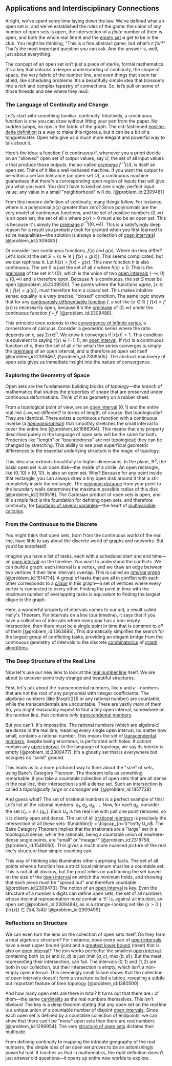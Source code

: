 ## Applications and Interdisciplinary Connections

Alright, we’ve spent some time laying down the law. We’ve defined what an open set is, and we’ve established the rules of the game: the union of any number of open sets is open, the intersection of a *finite* number of them is open, and both the whole real line $\mathbb{R}$ and the [empty set](@article_id:261452) $\emptyset$ get to be in the club. You might be thinking, "This is a fine abstract game, but what’s it *for*?" That’s the most important question you can ask. And the answer is, well, just about everything.

The concept of an open set isn’t just a piece of sterile, formal mathematics. It's a key that unlocks a deeper understanding of continuity, the shape of space, the very fabric of the number line, and even things that seem far afield, like scheduling problems. It’s a beautifully simple idea that blossoms into a rich and complex tapestry of connections. So, let’s pull on some of those threads and see where they lead.

### The Language of Continuity and Change

Let’s start with something familiar: continuity. Intuitively, a continuous function is one you can draw without lifting your pen from the paper. No sudden jumps, no rips in the fabric of the graph. The old-fashioned [epsilon-delta definition](@article_id:141305) is a way to make this rigorous, but it can be a bit of a tonguetwister. Open sets give us a much more elegant and powerful way to talk about it.

Here’s the idea: a function $f$ is continuous if, whenever you a priori decide on an "allowed" open set of output values, say $U$, the set of all input values $x$ that produce those outputs, the so-called *[preimage](@article_id:150405)* $f^{-1}(U)$, is itself an open set. Think of it like a well-behaved machine. If you want the output to be within a certain tolerance (an open set $U$), a continuous machine guarantees that there's a corresponding open region of inputs that will give you what you want. You don't have to land on one single, perfect input value; any value in a small "neighborhood" will do. [@problem_id:2309481]

From this modern definition of continuity, many things follow. For instance, where is a polynomial $p(x)$ greater than zero? Since polynomials are the very model of continuous functions, and the set of positive numbers $(0, \infty)$ is an open set, the set of all $x$ where $p(x) > 0$ must also be an open set. This is because it's simply the [preimage](@article_id:150405) $p^{-1}((0, \infty))$. This is a satisfyingly deep reason for a result you probably took for granted when you first learned to solve inequalities—the solution is always a collection of [open intervals](@article_id:157083)! [@problem_id:2309483]

Or consider two continuous functions, $f(x)$ and $g(x)$. Where do they differ? Let's look at the set $S = \{x \in \mathbb{R} \mid f(x) \neq g(x)\}$. This seems complicated, but we can rephrase it. Let $h(x) = f(x) - g(x)$. This new function $h$ is also continuous. The set $S$ is just the set of all $x$ where $h(x) \neq 0$. This is the [preimage](@article_id:150405) of the set $\mathbb{R} \setminus \{0\}$, which is the union of two [open intervals](@article_id:157083) $(-\infty, 0) \cup (0, \infty)$ and is therefore open. Because $h$ is continuous, the set $S$ *must* be open [@problem_id:2309500]. The points where the functions *agree*, $\{x \in \mathbb{R} \mid f(x) = g(x)\}$, must therefore form a *closed* set. This makes intuitive sense: equality is a very precise, "closed" condition. The same logic shows that for any [continuously differentiable function](@article_id:199855) $f$, a set like $\{x \in \mathbb{R} \mid f(x) > f'(x)\}$ is necessarily open, because it's the [preimage](@article_id:150405) of $(0, \infty)$ under the continuous function $f-f'$ [@problem_id:2309486].

This principle even extends to the [convergence of infinite series](@article_id:157410), a cornerstone of calculus. Consider a geometric series where the ratio depends on $x$, say $\sum r(x)^n$. We know it converges if $|r(x)| \lt 1$. This condition is equivalent to saying $r(x) \in (-1, 1)$, an [open interval](@article_id:143535). If $r(x)$ is a continuous function of $x$, then the set of all $x$ for which the series converges is simply the [preimage](@article_id:150405) of an open interval, and is therefore an open set itself [@problem_id:2309467, @problem_id:2309505]. The abstract machinery of open sets gives us immediate insight into the nature of convergence.

### Exploring the Geometry of Space

Open sets are the fundamental building blocks of *topology*—the branch of mathematics that studies the properties of shape that are preserved under continuous deformations. Think of it as geometry on a rubber sheet.

From a topological point of view, are an [open interval](@article_id:143535) $(0,1)$ and the entire real line $(-\infty, \infty)$ different? In terms of length, of course. But topologically? They are identical. There exists a continuous function with a continuous inverse (a *[homeomorphism](@article_id:146439)*) that smoothly stretches the small interval to cover the entire line [@problem_id:1686304]. This means that any property described purely in the language of open sets will be the same for both. Properties like "length" or "boundedness" are not topological; they can be changed by stretching. This ability to see past superficial geometric differences to the essential underlying structure is the magic of topology.

This idea also extends beautifully to higher dimensions. In the plane, $\mathbb{R}^2$, the basic open set is an open disk—the inside of a circle. An open rectangle, like $(0,10) \times (0,10)$, is also an open set. Why? Because for any point inside that rectangle, you can always draw a tiny open disk around it that is still completely inside the rectangle. The [minimum distance](@article_id:274125) from your point to the boundary walls determines the maximum possible radius of this disk [@problem_id:2309518]. The Cartesian product of open sets is open, and this simple fact is the foundation for defining open sets, and therefore continuity, for [functions of several variables](@article_id:145149)—the heart of [multivariable calculus](@article_id:147053).

### From the Continuous to the Discrete

You might think that open sets, born from the continuous world of the real line, have little to say about the discrete world of graphs and networks. But you’d be surprised!

Imagine you have a list of tasks, each with a scheduled start and end time—an [open interval](@article_id:143535) on the timeline. You want to understand the conflicts. We can build a graph: each interval is a vertex, and we draw an edge between two vertices if their time intervals overlap. This is called an *[interval graph](@article_id:263161)* [@problem_id:1514714]. A group of tasks that are all in conflict with each other corresponds to a *[clique](@article_id:275496)* in this graph—a set of vertices where every vertex is connected to every other. Finding the point in time with the maximum number of overlapping tasks is equivalent to finding the largest clique in the graph.

Here, a wonderful property of intervals comes to our aid, a result called Helly's Theorem. For intervals on a line (our timeline), it says that if you have a collection of intervals where every *pair* has a non-empty intersection, then there must be a single point in time that is common to *all* of them [@problem_id:1363696]. This dramatically simplifies the search for the largest group of conflicting tasks, providing an elegant bridge from the continuous geometry of intervals to the discrete [combinatorics](@article_id:143849) of [graph algorithms](@article_id:148041).

### The Deep Structure of the Real Line

Now let's use our new lens to look at the [real number line](@article_id:146792) itself. We are about to uncover some truly strange and beautiful structures.

First, let's talk about the transcendental numbers, like $\pi$ and $e$—numbers that are not the root of any polynomial with integer coefficients. The algebraic numbers (like $\sqrt{2}$ or any rational number) are countable, while the transcendentals are uncountable. There are vastly *more* of them. So, you might reasonably expect to find a tiny open interval, somewhere on the number line, that contains *only* [transcendental numbers](@article_id:154417).

But you can't. It's impossible. The rational numbers (which are algebraic) are *dense* in the real line, meaning every single open interval, no matter how small, contains a rational number. This means the set of [transcendental numbers](@article_id:154417), despite being enormous, is perforated with holes. It cannot contain any [open interval](@article_id:143535). In the language of topology, we say its *interior is empty* [@problem_id:2309477]. It's a ghostly set that is everywhere but occupies no "solid" ground.

This leads us to a more profound way to think about the "size" of sets, using Baire's Category Theorem. The theorem tells us something remarkable: if you take a countable collection of open sets that are all dense in the real line, their intersection is *still* a dense set. Such an intersection is called a *topologically large* or *comeager* set. [@problem_id:1857728]

And guess what? The set of irrational numbers is a perfect example of this! Let’s list all the rational numbers: $q_1, q_2, q_3, \dots$. Now, for each $q_n$, consider the set $U_n = \mathbb{R} \setminus \{q_n\}$. Each $U_n$ is the real line with just one point removed, so it is clearly open and dense. The set of all [irrational numbers](@article_id:157826) is precisely the intersection of all these sets: $\mathbb{I} = \bigcap_{n=1}^\infty U_n$. The Baire Category Theorem implies that the irrationals are a "large" set in a topological sense, while the rationals, being a countable union of nowhere-dense single points, are "small" or "meager" [@problem_id:2318758, @problem_id:1549060]. This gives a much more nuanced picture of the real line's structure than simple counting can.

This way of thinking also illuminates other surprising facts. The set of all points where a function has a strict local minimum must be a countable set. This is not at all obvious, but the proof relies on partitioning the set based on the size of the [open interval](@article_id:143535) on which the minimum holds, and showing that each piece must be "spread out" and therefore countable [@problem_id:2309473]. The notion of an [open interval](@article_id:143535) is key. Even the structure of a number's digits can define open sets; the set of all numbers whose decimal representation *must* contain a '5' is, against all intuition, an open set [@problem_id:2309484], as is a strange-looking set like $\{x > 0 \mid \{\ln(x)\} \in (1/4, 3/4)\}$ [@problem_id:2309499].

### Reflections on Structure

We can even turn the lens on the collection of open sets itself. Do they form a neat algebraic structure? For instance, does every pair of [open intervals](@article_id:157083) have a least upper bound (join) and a [greatest lower bound](@article_id:141684) (meet) that is also an [open interval](@article_id:143535)? The join works perfectly: the smallest [open interval](@article_id:143535) containing both $(a,b)$ and $(c,d)$ is just $(\min\{a,c\}, \max\{b,d\})$. But the meet, representing their intersection, can fail. The intervals $(0,1)$ and $(1,2)$ are both in our collection, but their intersection is empty, which isn't a non-empty open interval. This seemingly small failure shows that the collection of open intervals doesn't form a structure called a lattice, revealing a subtle but important feature of their topology [@problem_id:1380500].

And how many open sets are there in total? It turns out that there are $\mathfrak{c}$ of them—the same [cardinality](@article_id:137279) as the real numbers themselves. This isn't obvious! The key is a deep theorem stating that any open set on the real line is a unique union of a countable number of disjoint [open intervals](@article_id:157083). Since each open set is defined by a countable collection of endpoints, we can show that there can't be "more" open sets than there are real numbers [@problem_id:1299954]. The very [structure of open sets](@article_id:158915) dictates their multitude.

From defining continuity to mapping the intricate geography of the real numbers, the simple idea of an open set proves to be an astonishingly powerful tool. It teaches us that in mathematics, the right definition doesn’t just answer old questions—it opens up entire new worlds to explore.